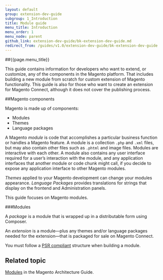 ```yaml
---
layout: default
group: extension-dev-guide
subgroup: 1_Introduction
title: Module guide
menu_title: Introduction
menu_order: 1
menu_node: parent
github_link: extension-dev-guide/bk-extension-dev-guide.md
redirect_from: /guides/v1.0/extension-dev-guide/bk-extension-dev-guide.html
---
```


##{{page.menu_title}}

This guide contains information for developers who want to extend, or customize, any of the components in the Magento platform. That includes building a new module from scratch for custom extension of Magento functionality. This guide is also for those who want to create an extension for Magento Connect, although it does not cover the publishing process.


##Magento components

Magento is made up of components:

* Modules
* Themes
* Language packages


A Magento *module* is code that accomplishes a particular business function or handles a Magento feature. A module is a collection `.php` and `.xml` files, but may also contain other files such as `.phtml` and image files. Modules are interactive with each other. A module also contains any user interface required for a user&#8217;s interaction with the module, and any application interfaces that another module or code chunk might call, if you decide to expose any application interface to other Magento modules.

*Themes* applied to your Magento development can change your modules appearance. 
*Language Packages* provides translations for strings that display on the frontend and Administration panels.

This guide focuses on Magento modules.


###Modules


A *package* is a module that is wrapped up in a distributable form using Composer.

An *extension* is a module&#8212;plus any themes and/or language packages needed for the extension&#8212;that is packaged for sale on Magento Connect.




<div class="bs-callout bs-callout-info" id="info">
<p>You must follow a <a href="http://www.php-fig.org/psr/psr-4/">PSR compliant</a> structure when building a module.</p>
</div>





<h2 id="m2arch-related">Related topic</h2>

<a href="{{ site.gdeurl }}architecture/modules/mod_intro.html">Modules</a> in the Magento Architecture Guide.
